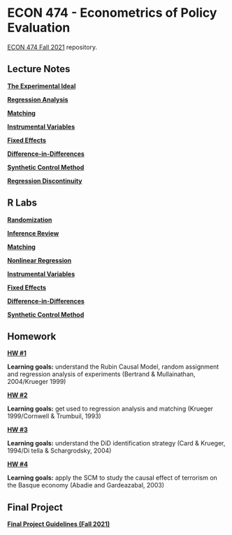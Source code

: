 # ECON 474 - Econometrics of Policy Evaluation

[ECON 474 Fall 2021](https://guerramarcelino.github.io/econ474/) repository.

## Lecture Notes

[**The Experimental Ideal**](https://guerramarcelino.github.io/Econ474/Lectures/Lec1/lec1#1)

[**Regression Analysis**](https://guerramarcelino.github.io/Econ474/Lectures/Lec2/lec2#1)

[**Matching**](https://guerramarcelino.github.io/Econ474/Lectures/Lec3/lec3#1)

[**Instrumental Variables**](https://guerramarcelino.github.io/Econ474/Lectures/Lec4/lec4#1)

[**Fixed Effects**](https://guerramarcelino.github.io/Econ474/Lectures/Lec5/lec5#1)

[**Difference-in-Differences**](https://guerramarcelino.github.io/Econ474/Lectures/Lec6/lec6#1)

[**Synthetic Control Method**](https://guerramarcelino.github.io/Econ474/Lectures/Lec7/lec7#1)

[**Regression Discontinuity**](https://guerramarcelino.github.io/Econ474/Lectures/Lec8/lec8#1)

## R Labs

[**Randomization**](https://guerramarcelino.github.io/Econ474/Rlabs/lab1)

[**Inference Review**](https://guerramarcelino.github.io/Econ474/Rlabs/lab2)

[**Matching**](https://guerramarcelino.github.io/Econ474/Rlabs/lab4)

[**Nonlinear Regression**](https://guerramarcelino.github.io/Econ474/Rlabs/lab5)

[**Instrumental Variables**](https://guerramarcelino.github.io/Econ474/Rlabs/lab6)

[**Fixed Effects**](https://guerramarcelino.github.io/Econ474/Rlabs/lab7)

[**Difference-in-Differences**](https://guerramarcelino.github.io/Econ474/Rlabs/lab8)

[**Synthetic Control Method**](https://guerramarcelino.github.io/Econ474/Rlabs/lab9)

## Homework

[**HW #1**](https://guerramarcelino.github.io/Econ474/HW/HW1)

**Learning goals:** understand the Rubin Causal Model, random assignment and regression analysis of experiments (Bertrand & Mullainathan, 2004/Krueger 1999)

[**HW #2**](https://guerramarcelino.github.io/Econ474/HW/HW2)

**Learning goals:** get used to regression analysis and matching (Krueger 1999/Cornwell & Trumbuil, 1993)

[**HW #3**](https://guerramarcelino.github.io/Econ474/HW/HW3)

**Learning goals:** understand the DiD identification strategy (Card & Krueger, 1994/Di tella & Schargrodsky, 2004)

[**HW #4**](https://guerramarcelino.github.io/Econ474/HW/HW4)

**Learning goals:** apply the SCM to study the causal effect of terrorism on the Basque economy (Abadie and Gardeazabal, 2003)

## Final Project

[**Final Project Guidelines (Fall 2021)**](https://guerramarcelino.github.io/econ474/projectFA21/)
